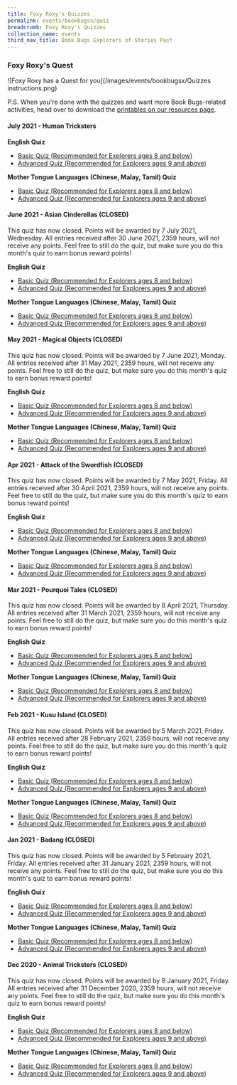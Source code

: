 ```yaml
---
title: Foxy Roxy's Quizzes
permalink: events/bookbugsx/quiz
breadcrumb: Foxy Roxy's Quizzes
collection_name: events
third_nav_title: Book Bugs Explorers of Stories Past
---
```

### Foxy Roxy's Quest

![Foxy Roxy has a Quest for you](/images/events/bookbugsx/Quizzes instructions.png)

P.S. When you're done with the quizzes and want more Book Bugs-related activities, head over to download the [printables on our resources page](/events/bookbugsx/resources#printables).

#### July 2021 - Human Tricksters

**English Quiz**

* <a href="https://docs.google.com/forms/d/e/1FAIpQLSdgOnwl2xbQML9FyQmJadBXM34Ipki6r_-wypLm1oRJ5ZX4MQ/viewform?usp=sf_link" target="_blank" rel="noopener noreferrer">Basic Quiz (Recommended for Explorers ages 8 and below)</a>
* <a href="https://docs.google.com/forms/d/e/1FAIpQLSdnT3DriQ0QkA0tJn-gqurLM596NChhMrl0HTj5j6B6svRJMA/viewform?usp=sf_link" target="_blank" rel="noopener noreferrer">Advanced Quiz (Recommended for Explorers ages 9 and above)</a>

**Mother Tongue Languages (Chinese, Malay, Tamil) Quiz**

* <a href="https://docs.google.com/forms/d/e/1FAIpQLSc3g3ZZmDsUumno10Av8m99uCjaiurODLqf1M3UYgrLT1zifg/viewform?usp=sf_link" target="_blank" rel="noopener noreferrer">Basic Quiz (Recommended for Explorers ages 8 and below)</a>
* <a href="https://docs.google.com/forms/d/e/1FAIpQLSdiw8ekrThJchxo6fqkIE4VwbA2-VoLx2yr7vwHrDN72gpnLQ/viewform?usp=sf_link" target="_blank" rel="noopener noreferrer">Advanced Quiz (Recommended for Explorers ages 9 and above)</a>

#### June 2021 - Asian Cinderellas (CLOSED)

This quiz has now closed. Points will be awarded by 7 July 2021, Wednesday. All entries received after 30 June 2021, 2359 hours, will not receive any points. Feel free to still do the quiz, but make sure you do this month's quiz to earn bonus reward points!

**English Quiz**

* <a href="https://docs.google.com/forms/d/e/1FAIpQLSe533dBgtMkadF2cyTb3H5139FHW4aSmbC_977eLJrln1qxHg/viewform?usp=sf_link" target="_blank" rel="noopener noreferrer">Basic Quiz (Recommended for Explorers ages 8 and below)</a>
* <a href="https://docs.google.com/forms/d/e/1FAIpQLSesTw_k1vy91VmzBICil1kcm-YmoKMZdO0iwc_SzrIDyICXNQ/viewform?usp=sf_link" target="_blank" rel="noopener noreferrer">Advanced Quiz (Recommended for Explorers ages 9 and above)</a>

**Mother Tongue Languages (Chinese, Malay, Tamil) Quiz**

* <a href="https://docs.google.com/forms/d/e/1FAIpQLSftywhw4P9jsBc7qLXmHFBzXGR0LnTooJT1wwemOf6HOJytUg/viewform?usp=sf_link" target="_blank" rel="noopener noreferrer">Basic Quiz (Recommended for Explorers ages 8 and below)</a>
* <a href="https://docs.google.com/forms/d/e/1FAIpQLSdtV8UyzoS-CDDBuot4hCbHMlH9sTfLZV-wYRvUC0nko4ifxw/viewform?usp=sf_link" target="_blank" rel="noopener noreferrer">Advanced Quiz (Recommended for Explorers ages 9 and above)</a>

#### May 2021 - Magical Objects (CLOSED)

This quiz has now closed. Points will be awarded by 7 June 2021, Monday. All entries received after 31 May 2021, 2359 hours, will not receive any points. Feel free to still do the quiz, but make sure you do this month's quiz to earn bonus reward points!

**English Quiz**

* <a href="https://docs.google.com/forms/d/e/1FAIpQLSeYi7AHSlMJVwddYtGu0blbG5y1TVoEuJrZ0ybc64grx7OLzQ/viewform?usp=sf_link" target="_blank" rel="noopener noreferrer">Basic Quiz (Recommended for Explorers ages 8 and below)</a>
* <a href="https://docs.google.com/forms/d/e/1FAIpQLSdqrRYj0-TAmOi2JfGm3Ru9hEQlQKHxXUlkBOaRe7M6UropdA/viewform?usp=sf_link" target="_blank" rel="noopener noreferrer">Advanced Quiz (Recommended for Explorers ages 9 and above)</a>

**Mother Tongue Languages (Chinese, Malay, Tamil) Quiz**

* <a href="https://docs.google.com/forms/d/e/1FAIpQLSdsfuW1qA_nKf-p40VHK_7Qi-gHGyqn33lj8g_xIMAUlkpAYw/viewform?usp=sf_link" target="_blank" rel="noopener noreferrer">Basic Quiz (Recommended for Explorers ages 8 and below)</a>
* <a href="https://docs.google.com/forms/d/e/1FAIpQLSeKVMtezi723IKAsddI_Bx8tUPIVl3v5MpiiZzFlRHAjgn5Ow/viewform?usp=sf_link" target="_blank" rel="noopener noreferrer">Advanced Quiz (Recommended for Explorers ages 9 and above)</a>

#### Apr 2021 - Attack of the Swordfish (CLOSED)

This quiz has now closed. Points will be awarded by 7 May 2021, Friday. All entries received after 30 April 2021, 2359 hours, will not receive any points. Feel free to still do the quiz, but make sure you do this month's quiz to earn bonus reward points!

**English Quiz**

* <a href="https://docs.google.com/forms/d/e/1FAIpQLSfkwYerCvSSBos-_prPLYQ4_EZzIIQ-KlR4zBBZV_uWLGDCag/viewform?usp=sf_link" target="_blank" rel="noopener noreferrer">Basic Quiz (Recommended for Explorers ages 8 and below)</a>
* <a href="https://docs.google.com/forms/d/e/1FAIpQLScSJ-vR-6mu1pJbKmpSSnF_rEtRmfanBsxoHYmgqT8uQzX_fg/viewform?usp=sf_link" target="_blank" rel="noopener noreferrer">Advanced Quiz (Recommended for Explorers ages 9 and above)</a>

**Mother Tongue Languages (Chinese, Malay, Tamil) Quiz**

* <a href="https://docs.google.com/forms/d/e/1FAIpQLSeXZ27OXonmhP4hi3c4Xo178qdZzE8exoXdR2z8N3v60tHP-Q/viewform?usp=sf_link" target="_blank" rel="noopener noreferrer">Basic Quiz (Recommended for Explorers ages 8 and below)</a>
* <a href="https://docs.google.com/forms/d/e/1FAIpQLSc9mPjLY_BP70nUUXKfxmIzFbh1S4Y09-HzvOiJyaNdV-9gYg/viewform?usp=sf_link" target="_blank" rel="noopener noreferrer">Advanced Quiz (Recommended for Explorers ages 9 and above)</a>

#### Mar 2021 - Pourquoi Tales (CLOSED)

This quiz has now closed. Points will be awarded by 8 April 2021, Thursday. All entries received after 31 March 2021, 2359 hours, will not receive any points. Feel free to still do the quiz, but make sure you do this month's quiz to earn bonus reward points!

**English Quiz**

* <a href="https://docs.google.com/forms/d/e/1FAIpQLSfWOmz7VuAFnVXEV3QDknapli6iUvTw0LacJEL_z6impSgmuw/viewform?usp=sf_link" target="_blank" rel="noopener noreferrer">Basic Quiz (Recommended for Explorers ages 8 and below)</a>
* <a href="https://docs.google.com/forms/d/e/1FAIpQLScbOB5tVF9E_XBrUr_4g4q5arvY_kAV0g4wSI4LK-bzQBy2NQ/viewform?usp=sf_link" target="_blank" rel="noopener noreferrer">Advanced Quiz (Recommended for Explorers ages 9 and above)</a>

**Mother Tongue Languages (Chinese, Malay, Tamil) Quiz**

* <a href="https://docs.google.com/forms/d/e/1FAIpQLSdJRblMwynGGQtH58WOSPzVJwCaAD-8voWM7KwFN2danTpuFQ/viewform?usp=sf_link" target="_blank" rel="noopener noreferrer">Basic Quiz (Recommended for Explorers ages 8 and below)</a>
* <a href="https://docs.google.com/forms/d/e/1FAIpQLSfWJOnmdGl-y4WKTqJ23c1e9nXNAWT2al8yT2tv_4BnkBiXxA/viewform?usp=sf_link" target="_blank" rel="noopener noreferrer">Advanced Quiz (Recommended for Explorers ages 9 and above)</a>

#### Feb 2021 - Kusu Island (CLOSED)

This quiz has now closed. Points will be awarded by 5 March 2021, Friday. All entries received after 28 February 2021, 2359 hours, will not receive any points. Feel free to still do the quiz, but make sure you do this month's quiz to earn bonus reward points!

**English Quiz**

* <a href="https://docs.google.com/forms/d/e/1FAIpQLSdDJvxb6MkYGOjw2IoN3hEqBCNR8duPNKuyNFf23gQaP9dcBg/viewform?usp=sf_link" target="_blank" rel="noopener noreferrer">Basic Quiz (Recommended for Explorers ages 8 and below)</a>
* <a href="https://docs.google.com/forms/d/e/1FAIpQLScKCgHKdmwjkpRcbtCSW1u2CVAMrOEV8SCSS_XzqQLWECMfCg/viewform?usp=sf_link" target="_blank" rel="noopener noreferrer">Advanced Quiz (Recommended for Explorers ages 9 and above)</a>

**Mother Tongue Languages (Chinese, Malay, Tamil) Quiz**

* <a href="https://docs.google.com/forms/d/e/1FAIpQLSeSlZN9DajO77fFbxmrn-KPj8mL0tIamuoLOR03mst8flYP3A/viewform?usp=sf_link" target="_blank" rel="noopener noreferrer">Basic Quiz (Recommended for Explorers ages 8 and below)</a>
* <a href="https://docs.google.com/forms/d/e/1FAIpQLSeSbDZlLVYt_FoUstzMM8oQI5yEJFB26dN6zeFQkxmoFoEDcQ/viewform?usp=sf_link" target="_blank" rel="noopener noreferrer">Advanced Quiz (Recommended for Explorers ages 9 and above)</a>

#### Jan 2021 - Badang (CLOSED)

This quiz has now closed. Points will be awarded by 5 February 2021, Friday. All entries received after 31 January 2021, 2359 hours, will not receive any points. Feel free to still do the quiz, but make sure you do this month's quiz to earn bonus reward points!

**English Quiz**

* <a href="https://forms.gle/RRG5jkmdDADL6qVAA" target="_blank" rel="noopener noreferrer">Basic Quiz (Recommended for Explorers ages 8 and below)</a>
* <a href="https://forms.gle/1b3C4iqkrkFr2JJGA" target="_blank" rel="noopener noreferrer">Advanced Quiz (Recommended for Explorers ages 9 and above)</a>

**Mother Tongue Languages (Chinese, Malay, Tamil) Quiz**

* <a href="https://forms.gle/DGEg4vJZsP4z72PTA" target="_blank" rel="noopener noreferrer">Basic Quiz (Recommended for Explorers ages 8 and below)</a>
* <a href="https://forms.gle/atgRv2KXXo2vKQz18" target="_blank" rel="noopener noreferrer">Advanced Quiz (Recommended for Explorers ages 9 and above)</a>

#### Dec 2020 - Animal Tricksters (CLOSED)

This quiz has now closed. Points will be awarded by 8 January 2021, Friday. All entries received after 31 December 2020, 2359 hours, will not receive any points. Feel free to still do the quiz, but make sure you do this month's quiz to earn bonus reward points!

**English Quiz**

* <a href="https://forms.gle/uYkhUBjrMGkzVM5G8" target="_blank" rel="noopener noreferrer">Basic Quiz (Recommended for Explorers ages 8 and below)</a>
* <a href="https://forms.gle/4UonWt6o4fzHoGPk9" target="_blank" rel="noopener noreferrer">Advanced Quiz (Recommended for Explorers ages 9 and above)</a>

**Mother Tongue Languages (Chinese, Malay, Tamil) Quiz**

* <a href="https://forms.gle/ZVypDAqvSweqjhsY8" target="_blank" rel="noopener noreferrer">Basic Quiz (Recommended for Explorers ages 8 and below)</a>
* <a href="https://forms.gle/wug7m65jUgrN2HKb6" target="_blank" rel="noopener noreferrer">Advanced Quiz (Recommended for Explorers ages 9 and above)</a>